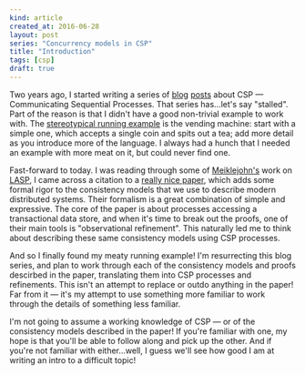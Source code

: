 ```yaml
---
kind: article
created_at: 2016-06-28
layout: post
series: "Concurrency models in CSP"
title: "Introduction"
tags: [csp]
draft: true
---
```


Two years ago, I started writing a series of [blog](/2014/01/07/intro-to-csp/)
[posts](/2014/02/csp-basics/) about CSP — Communicating Sequential Processes.
That series has...let's say "stalled".  Part of the reason is that I didn't have
a good non-trivial example to work with.  The [stereotypical running
example](https://en.wikipedia.org/wiki/Communicating_sequential_processes#Examples)
is the vending machine: start with a simple one, which accepts a single coin and
spits out a tea; add more detail as you introduce more of the language.  I
always had a hunch that I needed an example with more meat on it, but could
never find one.

Fast-forward to today.  I was reading through some of
[Meiklejohn's](https://christophermeiklejohn.com/) work on
[LASP](http://lasp-lang.org/), I came across a citation to a [really nice
paper](http://drops.dagstuhl.de/opus/volltexte/2015/5375/), which adds some
formal rigor to the consistency models that we use to describe modern
distributed systems.  Their formalism is a great combination of simple and
expressive.  The core of the paper is about processes accessing a transactional
data store, and when it's time to break out the proofs, one of their main tools
is "observational refinement".  This naturally led me to think about describing
these same consistency models using CSP processes.

And so I finally found my meaty running example!  I'm resurrecting this blog
series, and plan to work through each of the consistency models and proofs
descirbed in the paper, translating them into CSP processes and refinements.
This isn't an attempt to replace or outdo anything in the paper!  Far from it —
it's my attempt to use something more familiar to work through the details of
something less familiar.

I'm not going to assume a working knowledge of CSP — or of the consistency
models described in the paper!  If you're familiar with one, my hope is that
you'll be able to follow along and pick up the other.  And if you're not
familiar with either...well, I guess we'll see how good I am at writing an intro
to a difficult topic!
